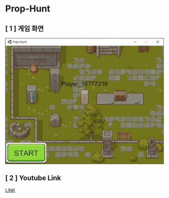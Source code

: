 # Prop-Hunt

## [ 1 ] 게임 화면

![introduce image](./Upload/1.png)

## [ 2 ] Youtube Link

[LINK](https://youtu.be/y6HEL_yusjc)